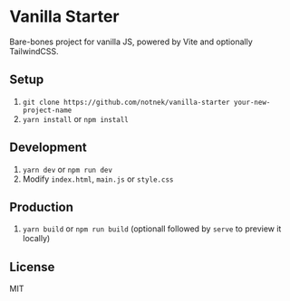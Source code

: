 # Vanilla Starter

Bare-bones project for vanilla JS, powered by Vite and optionally TailwindCSS.

## Setup

1. `git clone https://github.com/notnek/vanilla-starter your-new-project-name`
2. `yarn install` or `npm install`

## Development

1. `yarn dev` or `npm run dev`
2. Modify `index.html`, `main.js` or `style.css`

## Production

1. `yarn build` or `npm run build` (optionall followed by `serve` to preview it locally)

## License

MIT
